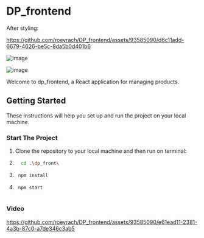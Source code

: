 # DP_frontend

After styling:



https://github.com/roeyrach/DP_frontend/assets/93585090/d6c11add-6679-4626-be5c-8da5b0d401b6

![image](https://github.com/roeyrach/DP_frontend/assets/93585090/355910e9-3fd8-4afe-ab7d-7653199d73a7)


![image](https://github.com/roeyrach/DP_frontend/assets/93585090/c8d5cded-ad97-4c22-8309-4a668d916e6e)

Welcome to dp_frontend, a React application for managing products.

## Getting Started

These instructions will help you set up and run the project on your local machine.

### Start The Project

1. Clone the repository to your local machine and then run on terminal:
   
2.  ```bash
      cd .\dp_front\
3.   ```bash
      npm install

4.   ```bash
      npm start
   

### Video

https://github.com/roeyrach/DP_frontend/assets/93585090/e61ead11-2381-4a3b-87c0-a7de346c3ab5


